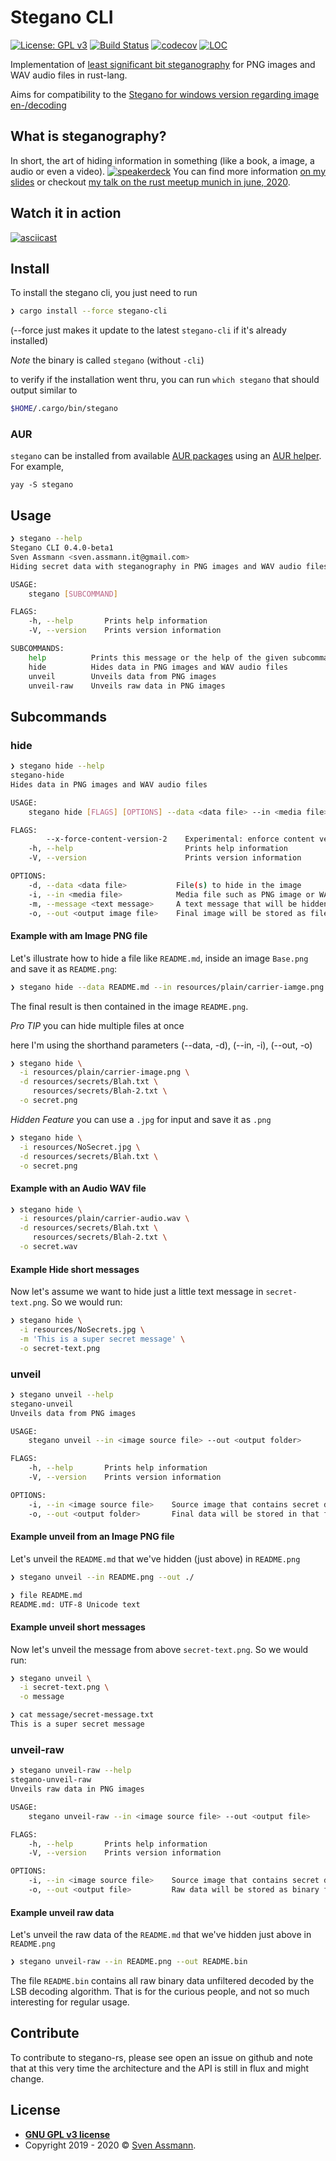 # Stegano CLI

[![License: GPL v3](https://img.shields.io/badge/License-GPLv3-blue.svg)](https://www.gnu.org/licenses/gpl-3.0)
[![Build Status](https://travis-ci.org/steganogram/stegano-rs.svg?branch=main)](https://travis-ci.org/steganogram/stegano-rs)
[![codecov](https://codecov.io/gh/steganogram/stegano-rs/branch/main/graph/badge.svg)](https://codecov.io/gh/steganogram/stegano-rs)
[![LOC](https://tokei.rs/b1/github/steganogram/stegano-rs?category=code)](https://github.com/Aaronepower/tokei)

Implementation of [least significant bit steganography][lsb] for PNG images and WAV audio files in rust-lang.

Aims for compatibility to the [Stegano for windows version regarding image en-/decoding][1]

[lsb]: https://youtu.be/ARDhkujNXrY?t=705

## What is steganography?

In short, the art of hiding information in something (like a book, a image, a audio or even a video). 
[![speakerdeck](resources/plain/stegano-in-rust.jpeg)][slides]
You can find more information [on my slides][slides] or checkout [my talk on the rust meetup munich in june, 2020][meetup].

[slides]: https://speakerdeck.com/sassman/steganography-in-rust
[meetup]: https://youtu.be/ARDhkujNXrY?t=366

## Watch it in action

[![asciicast](https://asciinema.org/a/gNNTVcj6EZm3ZTaihZYoC7rfC.svg)](https://asciinema.org/a/gNNTVcj6EZm3ZTaihZYoC7rfC)

## Install

To install the stegano cli, you just need to run

```sh
❯ cargo install --force stegano-cli
```

(--force just makes it update to the latest `stegano-cli` if it's already installed)

*Note* the binary is called `stegano` (without `-cli`)

to verify if the installation went thru, you can run `which stegano` that should output similar to

```sh
$HOME/.cargo/bin/stegano
```

### AUR

`stegano` can be installed from available [AUR packages](https://aur.archlinux.org/packages/?O=0&SeB=b&K=stegano&outdated=&SB=n&SO=a&PP=50&do_Search=Go) using an [AUR helper](https://wiki.archlinux.org/index.php/AUR_helpers). For example,

```
yay -S stegano
```

## Usage

```sh
❯ stegano --help                                                                                                                                                                                                       10203  00:00:39 
Stegano CLI 0.4.0-beta1
Sven Assmann <sven.assmann.it@gmail.com>
Hiding secret data with steganography in PNG images and WAV audio files

USAGE:
    stegano [SUBCOMMAND]

FLAGS:
    -h, --help       Prints help information
    -V, --version    Prints version information

SUBCOMMANDS:
    help          Prints this message or the help of the given subcommand(s)
    hide          Hides data in PNG images and WAV audio files
    unveil        Unveils data from PNG images
    unveil-raw    Unveils raw data in PNG images
``` 

## Subcommands

### hide

```sh
❯ stegano hide --help                                                                                                                                                                                                  10204  00:00:44 
stegano-hide
Hides data in PNG images and WAV audio files

USAGE:
    stegano hide [FLAGS] [OPTIONS] --data <data file> --in <media file> --out <output image file>

FLAGS:
        --x-force-content-version-2    Experimental: enforce content version 2 encoding (for backwards compatibility)
    -h, --help                         Prints help information
    -V, --version                      Prints version information

OPTIONS:
    -d, --data <data file>           File(s) to hide in the image
    -i, --in <media file>            Media file such as PNG image or WAV audio file, used readonly.
    -m, --message <text message>     A text message that will be hidden
    -o, --out <output image file>    Final image will be stored as file
```

#### Example with am Image PNG file

Let's illustrate how to hide a file like `README.md`, inside an image `Base.png` and save it as `README.png`:

```sh
❯ stegano hide --data README.md --in resources/plain/carrier-iamge.png --out README.png
```

The final result is then contained in the image `README.png`.

*Pro TIP* you can hide multiple files at once

here I'm using the shorthand parameters (--data, -d), (--in, -i), (--out, -o)

```sh
❯ stegano hide \
  -i resources/plain/carrier-image.png \
  -d resources/secrets/Blah.txt \
     resources/secrets/Blah-2.txt \
  -o secret.png
```

*Hidden Feature* you can use a `.jpg` for input and save it as `.png`

```sh
❯ stegano hide \
  -i resources/NoSecret.jpg \
  -d resources/secrets/Blah.txt \
  -o secret.png
```

#### Example with an Audio WAV file

```sh
❯ stegano hide \
  -i resources/plain/carrier-audio.wav \
  -d resources/secrets/Blah.txt \
     resources/secrets/Blah-2.txt \
  -o secret.wav
```

#### Example Hide short messages

Now let's assume we want to hide just a little text message in `secret-text.png`. So we would run:

```sh
❯ stegano hide \
  -i resources/NoSecrets.jpg \
  -m 'This is a super secret message' \
  -o secret-text.png
```

### unveil

```sh
❯ stegano unveil --help                                                                                                                                                                                                10213  00:07:31 
stegano-unveil
Unveils data from PNG images

USAGE:
    stegano unveil --in <image source file> --out <output folder>

FLAGS:
    -h, --help       Prints help information
    -V, --version    Prints version information

OPTIONS:
    -i, --in <image source file>    Source image that contains secret data
    -o, --out <output folder>       Final data will be stored in that folder
```

#### Example unveil from an Image PNG file

Let's unveil the `README.md` that we've hidden (just above) in `README.png`

```sh
❯ stegano unveil --in README.png --out ./

❯ file README.md                                                                                                                                                                                                       10215  00:10:50 
README.md: UTF-8 Unicode text
```

#### Example unveil short messages

Now let's unveil the message from above `secret-text.png`. So we would run:

```sh
❯ stegano unveil \
  -i secret-text.png \
  -o message

❯ cat message/secret-message.txt
This is a super secret message
```

### unveil-raw

```sh
❯ stegano unveil-raw --help                                                                                                                                                                                            10216  00:10:58 
stegano-unveil-raw
Unveils raw data in PNG images

USAGE:
    stegano unveil-raw --in <image source file> --out <output file>

FLAGS:
    -h, --help       Prints help information
    -V, --version    Prints version information

OPTIONS:
    -i, --in <image source file>    Source image that contains secret data
    -o, --out <output file>         Raw data will be stored as binary file
```

#### Example unveil raw data

Let's unveil the raw data of the `README.md` that we've hidden just above in `README.png`

```sh
❯ stegano unveil-raw --in README.png --out README.bin
```

The file `README.bin` contains all raw binary data unfiltered decoded by the LSB decoding algorithm. 
That is for the curious people, and not so much interesting for regular usage.

## Contribute

To contribute to stegano-rs, please see open an issue on github and note that at 
this very time the architecture and the API is still in flux and might change. 

## License

- **[GNU GPL v3 license](https://www.gnu.org/licenses/gpl-3.0)**
- Copyright 2019 - 2020 © [Sven Assmann][2].

[1]: https://www.stegano.org/pages/downloads-en.html
[2]: https://www.d34dl0ck.me
[3]: https://en.wikipedia.org/wiki/Steganography